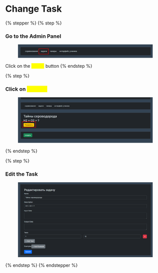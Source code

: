 # Change Task

{% stepper %}
{% step %}
### Go to the Admin Panel

<figure><img src="../../.gitbook/assets/image (76).png" alt=""><figcaption></figcaption></figure>

Click on the <mark style="color:yellow;">**Tasks**</mark> button
{% endstep %}

{% step %}
### Click on <mark style="color:yellow;">manage</mark>

<figure><img src="../../.gitbook/assets/image (80).png" alt=""><figcaption></figcaption></figure>
{% endstep %}

{% step %}
### Edit the Task

<figure><img src="../../.gitbook/assets/image (81).png" alt=""><figcaption></figcaption></figure>

{% endstep %}
{% endstepper %}